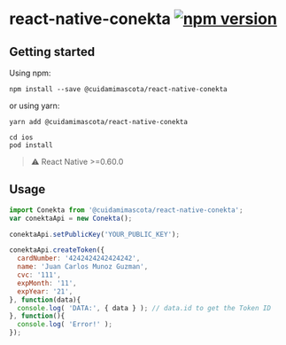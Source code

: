 # react-native-conekta [![npm version](https://badge.fury.io/js/%40cuidamimascota%2Freact-native-conekta.svg)](https://badge.fury.io/js/%40cuidamimascota%2Freact-native-conekta)

## Getting started

Using npm:

```shell
npm install --save @cuidamimascota/react-native-conekta
```

or using yarn:

```shell
yarn add @cuidamimascota/react-native-conekta
```

```shell
cd ios
pod install
```

> ⚠️ React Native >=0.60.0

## Usage
```javascript
import Conekta from '@cuidamimascota/react-native-conekta';
var conektaApi = new Conekta();

conektaApi.setPublicKey('YOUR_PUBLIC_KEY');

conektaApi.createToken({
  cardNumber: '4242424242424242',
  name: 'Juan Carlos Munoz Guzman',
  cvc: '111',
  expMonth: '11',
  expYear: '21',
}, function(data){
  console.log( 'DATA:', { data } ); // data.id to get the Token ID
}, function(){
  console.log( 'Error!' );
});
```
